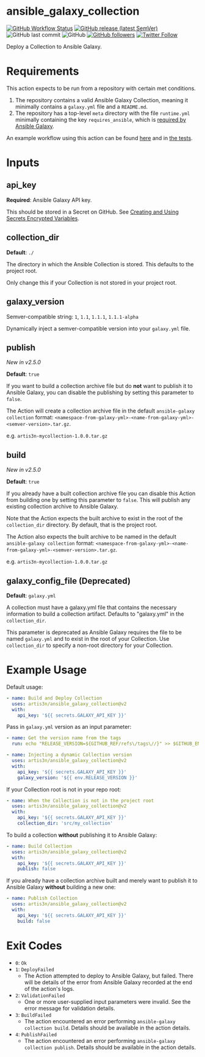 # ansible_galaxy_collection

[![GitHub Workflow Status](https://img.shields.io/github/workflow/status/artis3n/ansible_galaxy_collection/Testing%20the%20Action)](https://github.com/artis3n/ansible_galaxy_collection/actions)
[![GitHub release (latest SemVer)](https://img.shields.io/github/v/release/artis3n/ansible_galaxy_collection)](https://github.com/artis3n/ansible_galaxy_collection/releases)
![GitHub last commit](https://img.shields.io/github/last-commit/artis3n/ansible_galaxy_collection)
![GitHub](https://img.shields.io/github/license/artis3n/ansible_galaxy_collection)
[![GitHub followers](https://img.shields.io/github/followers/artis3n?style=social)](https://github.com/artis3n/)
[![Twitter Follow](https://img.shields.io/twitter/follow/artis3n?style=social)](https://twitter.com/Artis3n)

Deploy a Collection to Ansible Galaxy.

# Requirements

This action expects to be run from a repository with certain met conditions.

1. The repository contains a valid Ansible Galaxy Collection, meaning it minimally contains a `galaxy.yml` file and a `README.md`.
2. The repository has a top-level `meta` directory with the file `runtime.yml` minimally containing the key `requires_ansible`, which is [required by Ansible Galaxy](https://docs.ansible.com/ansible/3/dev_guide/developing_collections.html#meta-directory).

An example workflow using this action can be found [here](https://github.com/artis3n/ansible-collection-github/blob/master/.github/workflows/deploy.yml) and in [the tests](.github/workflows/main.yml).

# Inputs

## api_key

**Required**: Ansible Galaxy API key.

This should be stored in a Secret on GitHub. See [Creating and Using Secrets Encrypted Variables](https://help.github.com/en/github/automating-your-workflow-with-github-actions/virtual-environments-for-github-actions#creating-and-using-secrets-encrypted-variables).

## collection_dir

**Default**: `./`

The directory in which the Ansible Collection is stored. This defaults to the project root.

Only change this if your Collection is not stored in your project root.

## galaxy_version

Semver-compatible string: `1`, `1.1`, `1.1.1`, `1.1.1-alpha`

Dynamically inject a semver-compatible version into your `galaxy.yml` file.

<!--
This parameter is not compatible with the `galaxy_version_increment` parameter.

### galaxy_version_commit (TBA)

Values: `true`/`false`

The Action will write the `galaxy_version` value into your `galaxy.yml` and commit it.

### galaxy_version_increment (TBA)

Values: `major`/`minor`/`patch`
Default: `patch`

The Action will read the version in galaxy.yml and increment it based on the value provided in this parameter.

This parameter is not compatible with the `galaxy_version` parameter.

-->

## publish

_New in v2.5.0_

**Default**: `true`

If you want to build a collection archive file but do **not** want to publish it to Ansible Galaxy, you can disable the publishing by setting this parameter to `false`.

The Action will create a collection archive file in the default `ansible-galaxy collection` format: `<namespace-from-galaxy-yml>-<name-from-galaxy-yml>-<semver-version>.tar.gz`.

e.g. `artis3n-mycollection-1.0.0.tar.gz`

## build

_New in v2.5.0_

**Default**: `true`

If you already have a built collection archive file you can disable this Action from building one by setting this parameter to `false`.
This will publish any existing collection archive to Ansible Galaxy.

Note that the Action expects the built archive to exist in the root of the `collection_dir` directory.
By default, that is the project root.

The Action also expects the built archive to be named in the default `ansible-galaxy collection` format: `<namespace-from-galaxy-yml>-<name-from-galaxy-yml>-<semver-version>.tar.gz`.

e.g. `artis3n-mycollection-1.0.0.tar.gz`

## galaxy_config_file (Deprecated)

**Default**: `galaxy.yml`

A collection must have a galaxy.yml file that contains the necessary information to build a collection artifact. Defaults to "galaxy.yml" in the `collection_dir`.

This parameter is deprecated as Ansible Galaxy requires the file to be named `galaxy.yml` and to exist in the root of your Collection. Use `collection_dir` to specify a non-root directory for your Collection.

# Example Usage

Default usage:

```yaml
- name: Build and Deploy Collection
  uses: artis3n/ansible_galaxy_collection@v2
  with:
    api_key: '${{ secrets.GALAXY_API_KEY }}'
```

Pass in `galaxy.yml` version as an input parameter:

```yaml
- name: Get the version name from the tags
  run: echo "RELEASE_VERSION=${GITHUB_REF/refs\/tags\//}" >> $GITHUB_ENV

- name: Injecting a dynamic Collection version
  uses: artis3n/ansible_galaxy_collection@v2
  with:
    api_key: '${{ secrets.GALAXY_API_KEY }}'
    galaxy_version: '${{ env.RELEASE_VERSION }}'
```

If your Collection root is not in your repo root:

```yaml
- name: When the Collection is not in the project root
  uses: artis3n/ansible_galaxy_collection@v2
  with:
    api_key: '${{ secrets.GALAXY_API_KEY }}'
    collection_dir: 'src/my_collection'
```

To build a collection **without** publishing it to Ansible Galaxy:

```yaml
- name: Build Collection
  uses: artis3n/ansible_galaxy_collection@v2
  with:
    api_key: '${{ secrets.GALAXY_API_KEY }}'
    publish: false
```

If you already have a collection archive built and merely want to publish it to Ansible Galaxy **without** building a new one:

```yaml
- name: Publish Collection
  uses: artis3n/ansible_galaxy_collection@v2
  with:
    api_key: '${{ secrets.GALAXY_API_KEY }}'
    build: false
```

# Exit Codes

- `0`: `Ok`
- `1`: `DeployFailed`
    - The Action attempted to deploy to Ansible Galaxy, but failed. There will be details of the error from Ansible Galaxy recorded at the end of the action's logs.
- `2`: `ValidationFailed`
    - One or more user-supplied input parameters were invalid. See the error message for validation details.
- `3`: `BuildFailed`
    - The action encountered an error performing `ansible-galaxy collection build`. Details should be available in the action details.
- `4`: `PublishFailed`
    - The action encountered an error performing `ansible-galaxy collection publish`. Details should be available in the action details.
